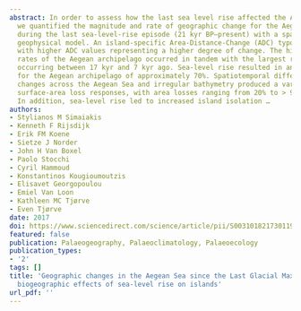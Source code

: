 ```yaml
---
abstract: In order to assess how the last sea level rise affected the Aegean archipelago,
  we quantified the magnitude and rate of geographic change for the Aegean islands
  during the last sea-level-rise episode (21 kyr BP–present) with a spatially explicit
  geophysical model. An island-specific Area-Distance-Change (ADC) typology was constructed,
  with higher ADC values representing a higher degree of change. The highest fragmentation
  rates of the Aegean archipelago occurred in tandem with the largest rates of sea-level-rise
  occurring between 17 kyr and 7 kyr ago. Sea-level rise resulted in an area loss
  for the Aegean archipelago of approximately 70%. Spatiotemporal differences in sea-level
  changes across the Aegean Sea and irregular bathymetry produced a variety of island
  surface-area loss responses, with area losses ranging from 20% to > 90% per island.
  In addition, sea-level rise led to increased island isolation …
authors:
- Stylianos M Simaiakis
- Kenneth F Rijsdijk
- Erik FM Koene
- Sietze J Norder
- John H Van Boxel
- Paolo Stocchi
- Cyril Hammoud
- Konstantinos Kougioumoutzis
- Elisavet Georgopoulou
- Emiel Van Loon
- Kathleen MC Tjørve
- Even Tjørve
date: 2017
doi: https://www.sciencedirect.com/science/article/pii/S0031018217301190
featured: false
publication: Palaeogeography, Palaeoclimatology, Palaeoecology
publication_types:
- '2'
tags: []
title: 'Geographic changes in the Aegean Sea since the Last Glacial Maximum: Postulating
  biogeographic effects of sea-level rise on islands'
url_pdf: ''
---
```

